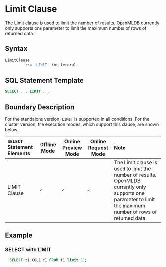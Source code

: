 # Limit Clause

The Limit clause is used to limit the number of results. OpenMLDB currently only supports one parameter to limit the maximum number of rows of returned data.

## Syntax

```sql
LimitClause
         ::= 'LIMIT' int_leteral
```

## SQL Statement Template

```SQL
SELECT ... LIMIT ...
```

## Boundary Description
For the standalone version, `LIMIT` is supported in all conditions. For the cluster version, the execution modes, which support this clause, are shown below.

| `SELECT` Statement Elements                                | Offline Mode | Online Preview Mode | Online Request Mode | Note                                                                                                                                                          |
|:-----------------------------------------------------------|--------------|---------------------|---------------------|:--------------------------------------------------------------------------------------------------------------------------------------------------------------|
| LIMIT Clause                | **``✓``**    | **``✓``**           | **``✓``**           | The Limit clause is used to limit the number of results. OpenMLDB currently only supports one parameter to limit the maximum number of rows of returned data. |


## Example

### SELECT with LIMIT

```SQL
  SELECT t1.COL1 c1 FROM t1 limit 10;
```

